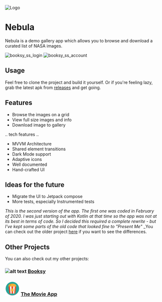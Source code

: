 <img src="https://user-images.githubusercontent.com/8318002/132136057-a5ede310-0dae-4341-af16-9f71a9a219a5.png" alt="Logo" width="80">

# Nebula

Nebula is a demo gallery app which allows you to browse and download a curated list of NASA images.

<img src="https://user-images.githubusercontent.com/8318002/132136076-17ed1006-820f-4d6d-abcd-73c2a3d1f960.jpg" alt="booksy_ss_login" width="400">    <img src="https://user-images.githubusercontent.com/8318002/132136072-541accc2-d640-49ce-b565-fca6a9a7e736.jpg" alt="booksy_ss_account" width="400">

## Usage

Feel free to clone the project and build it yourself. Or if you're feeling lazy, grab the latest apk from [releases](https://github.com/shahimclt/booksy/releases) and get going.

## Features

* Browse the images on a grid
* View full size images and info
* Download image to gallery

.. tech features ..

* MVVM Architecture
* Shared element transitions
* Dark Mode support
* Adaptive icons
* Well documented
* Hand-crafted UI

## Ideas for the future

- Migrate the UI to Jetpack compose
- More tests, especially Instrumented tests


_This is the second version of the app. The first one was coded in February of 2020. I was just starting out with Kotlin at that time so the app was not at its best in terms of code. So I decided this required a complete rewrite - but I've kept some parts of the old code that looked fine to "Present Me"_
_You can check out the older project [here](https://github.com/shahimclt/starrynight) if you want to see the differences.

## Other Projects

You can also check out my other projects:

### ![alt text](https://user-images.githubusercontent.com/8318002/132136057-a5ede310-0dae-4341-af16-9f71a9a219a5.png "Booksy Logo") [Booksy](https://github.com/shahimclt/booksy)

### ![alt text](https://github.com/shahimclt/TheMovieApp/blob/master/app/src/main/res/mipmap-mdpi/ic_launcher_round.png "The movie App Logo") [The Movie App](https://github.com/shahimclt/TheMovieApp)